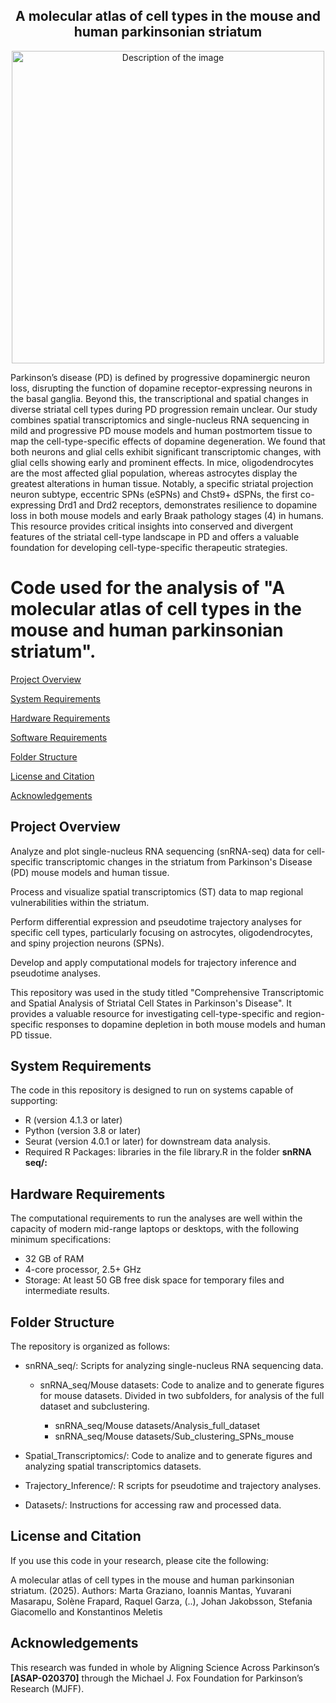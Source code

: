 <div align="center">
    <h2><strong>A molecular atlas of cell types in the mouse and human parkinsonian striatum</strong></h2>
    <img src="snRNA seq/git_hub_image.png" alt="Description of the image" width="500" />
</div>

Parkinson’s disease (PD) is defined by progressive dopaminergic neuron loss, disrupting the function of dopamine receptor-expressing neurons in the basal ganglia. Beyond this, the transcriptional and spatial changes in diverse striatal cell types during PD progression remain unclear. Our study combines spatial transcriptomics and single-nucleus RNA sequencing in mild and progressive PD mouse models and human postmortem tissue to map the cell-type-specific effects of dopamine degeneration. We found that both neurons and glial cells exhibit significant transcriptomic changes, with glial cells showing early and prominent effects. In mice, oligodendrocytes are the most affected glial population, whereas astrocytes display the greatest alterations in human tissue. Notably, a specific striatal projection neuron subtype, eccentric SPNs (eSPNs) and Chst9+ dSPNs, the first co-expressing Drd1 and Drd2 receptors, demonstrates resilience to dopamine loss in both mouse models and early Braak pathology stages (4) in humans.
This resource provides critical insights into conserved and divergent features of the striatal cell-type landscape in PD and offers a valuable foundation for developing cell-type-specific therapeutic strategies.
# Code used for the analysis of "A molecular atlas of cell types in the mouse and human parkinsonian striatum". 



[Project Overview](#Project_Overview)

[System Requirements](#System_Requirements)

[Hardware Requirements](#Hardware_Requirements)

[Software Requirements](#Software_Requirements)

[Folder Structure](#Folder_Structure)

[License and Citation](#License_and_Citation)

[Acknowledgements](#Acknowledgements)

## Project Overview

Analyze and plot single-nucleus RNA sequencing (snRNA-seq) data for cell-specific transcriptomic changes in the striatum from Parkinson's Disease (PD) mouse models and human tissue.

Process and visualize spatial transcriptomics (ST) data to map regional vulnerabilities within the striatum.

Perform differential expression and pseudotime trajectory analyses for specific cell types, particularly focusing on astrocytes, oligodendrocytes, and spiny projection neurons (SPNs).

Develop and apply computational models for trajectory inference and pseudotime analyses.

This repository was used in the study titled "Comprehensive Transcriptomic and Spatial Analysis of Striatal Cell States in Parkinson's Disease". It provides a valuable resource for investigating cell-type-specific and region-specific responses to dopamine depletion in both mouse models and human PD tissue.
## System Requirements

The code in this repository is designed to run on systems capable of supporting:

- R (version 4.1.3 or later)
- Python (version 3.8 or later)
- Seurat (version 4.0.1 or later) for downstream data analysis.
- Required R Packages: libraries in the file library.R in the folder **snRNA seq/:**
## Hardware Requirements

The computational requirements to run the analyses are well within the capacity of modern mid-range laptops or desktops, with the following minimum specifications:

- 32 GB of RAM
- 4-core processor, 2.5+ GHz
- Storage: At least 50 GB free disk space for temporary files and intermediate results.
## Folder Structure
The repository is organized as follows:

- snRNA_seq/: Scripts for analyzing single-nucleus RNA sequencing data.

    - snRNA_seq/Mouse datasets: Code to analize and to generate figures for mouse datasets. Divided in two subfolders, for analysis of the full dataset and subclustering.

        - snRNA_seq/Mouse datasets/Analysis_full_dataset
        - snRNA_seq/Mouse datasets/Sub_clustering_SPNs_mouse


- Spatial_Transcriptomics/: Code to analize and to generate figures and analyzing spatial transcriptomics datasets.

- Trajectory_Inference/: R scripts for pseudotime and trajectory analyses.


- Datasets/: Instructions for accessing raw and processed data.


##  License and Citation

If you use this code in your research, please cite the following:

A molecular atlas of cell types in the mouse and human parkinsonian striatum. (2025). Authors: Marta Graziano, Ioannis Mantas, Yuvarani Masarapu, Solène Frapard, Raquel
Garza, (..), Johan Jakobsson, Stefania Giacomello and Konstantinos Meletis

## Acknowledgements

This research was funded in whole by Aligning Science Across Parkinson’s **[ASAP-020370]** through the Michael J. Fox Foundation for Parkinson’s Research (MJFF).
